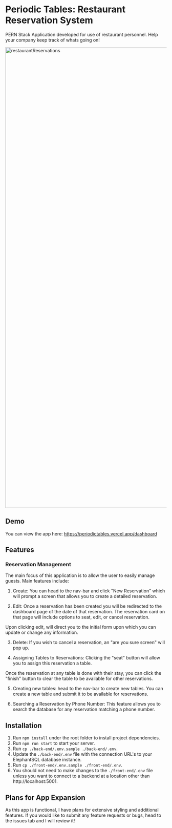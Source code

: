 # Periodic Tables: Restaurant Reservation System

PERN Stack Application developed for use of restaurant personnel. Help your company keep track of whats going on!

<img width="1439" alt="restaurantReservations" src="https://user-images.githubusercontent.com/104235709/235525804-72ee76b6-bd74-45e9-b309-cb6d4cbd6a78.png">

## Demo 

You can view the app here: https://periodictables.vercel.app/dashboard

## Features

### Reservation Management

The main focus of this application is to allow the user to easily manage guests. Main features include:

1. Create: You can head to the nav-bar and click "New Reservation" which will prompt a screen that allows you to create a detailed reservation.

2. Edit: Once a reservation has been created you will be redirected to the dashboard page of the date of that reservation. The reservation card on that page will include options to seat, edit, or cancel reservation.

Upon clicking edit, will direct you to the initial form upon which you can update or change any information.

3. Delete: If you wish to cancel a reservation, an "are you sure screen" will pop up.

4. Assigning Tables to Reservations: Clicking the "seat" button will allow you to assign this reservation a table.

Once the reservation at any table is done with their stay, you can click the "finish" button to clear the table to be available for other reservations.

5. Creating new tables: head to the nav-bar to create new tables. You can create a new table and submit it to be available for reservations.

6. Searching a Reservation by Phone Number: This feature allows you to search the database for any reservation matching a phone number.

## Installation

1. Run `npm install` under the root folder to install project dependencies.
1. Run `npm run start` to start your server.
1. Run `cp ./back-end/.env.sample ./back-end/.env`.
1. Update the `./back-end/.env` file with the connection URL's to your ElephantSQL database instance.
1. Run `cp ./front-end/.env.sample ./front-end/.env`.
1. You should not need to make changes to the `./front-end/.env` file unless you want to connect to a backend at a location other than http://localhost:5001.

## Plans for App Expansion

As this app is functional, I have plans for extensive styling and additional features. If you would like to submit any feature requests or bugs, head to the issues tab and I will review it!





